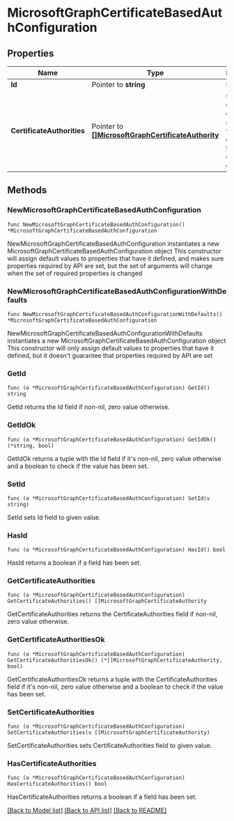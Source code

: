 # MicrosoftGraphCertificateBasedAuthConfiguration

## Properties

Name | Type | Description | Notes
------------ | ------------- | ------------- | -------------
**Id** | Pointer to **string** | Read-only. | [optional] 
**CertificateAuthorities** | Pointer to [**[]MicrosoftGraphCertificateAuthority**](MicrosoftGraphCertificateAuthority.md) | Collection of certificate authorities which creates a trusted certificate chain. | [optional] 

## Methods

### NewMicrosoftGraphCertificateBasedAuthConfiguration

`func NewMicrosoftGraphCertificateBasedAuthConfiguration() *MicrosoftGraphCertificateBasedAuthConfiguration`

NewMicrosoftGraphCertificateBasedAuthConfiguration instantiates a new MicrosoftGraphCertificateBasedAuthConfiguration object
This constructor will assign default values to properties that have it defined,
and makes sure properties required by API are set, but the set of arguments
will change when the set of required properties is changed

### NewMicrosoftGraphCertificateBasedAuthConfigurationWithDefaults

`func NewMicrosoftGraphCertificateBasedAuthConfigurationWithDefaults() *MicrosoftGraphCertificateBasedAuthConfiguration`

NewMicrosoftGraphCertificateBasedAuthConfigurationWithDefaults instantiates a new MicrosoftGraphCertificateBasedAuthConfiguration object
This constructor will only assign default values to properties that have it defined,
but it doesn't guarantee that properties required by API are set

### GetId

`func (o *MicrosoftGraphCertificateBasedAuthConfiguration) GetId() string`

GetId returns the Id field if non-nil, zero value otherwise.

### GetIdOk

`func (o *MicrosoftGraphCertificateBasedAuthConfiguration) GetIdOk() (*string, bool)`

GetIdOk returns a tuple with the Id field if it's non-nil, zero value otherwise
and a boolean to check if the value has been set.

### SetId

`func (o *MicrosoftGraphCertificateBasedAuthConfiguration) SetId(v string)`

SetId sets Id field to given value.

### HasId

`func (o *MicrosoftGraphCertificateBasedAuthConfiguration) HasId() bool`

HasId returns a boolean if a field has been set.

### GetCertificateAuthorities

`func (o *MicrosoftGraphCertificateBasedAuthConfiguration) GetCertificateAuthorities() []MicrosoftGraphCertificateAuthority`

GetCertificateAuthorities returns the CertificateAuthorities field if non-nil, zero value otherwise.

### GetCertificateAuthoritiesOk

`func (o *MicrosoftGraphCertificateBasedAuthConfiguration) GetCertificateAuthoritiesOk() (*[]MicrosoftGraphCertificateAuthority, bool)`

GetCertificateAuthoritiesOk returns a tuple with the CertificateAuthorities field if it's non-nil, zero value otherwise
and a boolean to check if the value has been set.

### SetCertificateAuthorities

`func (o *MicrosoftGraphCertificateBasedAuthConfiguration) SetCertificateAuthorities(v []MicrosoftGraphCertificateAuthority)`

SetCertificateAuthorities sets CertificateAuthorities field to given value.

### HasCertificateAuthorities

`func (o *MicrosoftGraphCertificateBasedAuthConfiguration) HasCertificateAuthorities() bool`

HasCertificateAuthorities returns a boolean if a field has been set.


[[Back to Model list]](../README.md#documentation-for-models) [[Back to API list]](../README.md#documentation-for-api-endpoints) [[Back to README]](../README.md)


